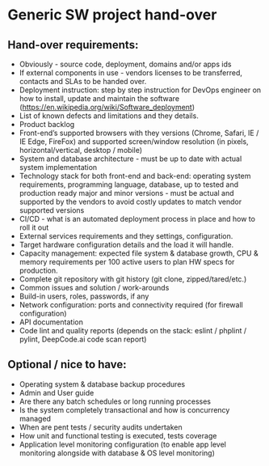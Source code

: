 # Generic SW project hand-over

## Hand-over requirements:

- Obviously - source code, deployment, domains and/or apps ids
- If external components in use - vendors licenses to be transferred, contacts and SLAs to be handed over.
- Deployment instruction: step by step instruction for DevOps engineer on how to install, update and maintain the software (https://en.wikipedia.org/wiki/Software_deployment)
- List of known defects and limitations and they details.
- Product backlog
- Front-end’s supported browsers with they versions (Chrome, Safari, IE / IE Edge, FireFox) and supported screen/window resolution (in pixels, horizontal/vertical, desktop / mobile)
- System and database architecture - must be up to date with actual system implementation
- Technology stack for both front-end and back-end: operating system requirements, programming language, database, up to tested and production ready major and minor versions - must be actual and supported by the vendors to avoid costly updates to match vendor supported versions
- CI/CD - what is an automated deployment process in place and how to roll it out
- External services requirements and they settings, configuration.
- Target hardware configuration details and the load it will handle.
- Capacity management: expected file system & database growth, CPU & memory requirements per 100 active users to plan HW specs for production.
- Complete git repository with git history (git clone, zipped/tared/etc.)
- Common issues and solution / work-arounds
- Build-in users, roles, passwords, if any
- Network configuration: ports and connectivity required (for firewall configuration)
- API documentation
- Code lint and quality reports (depends on the stack: eslint / phplint / pylint, DeepCode.ai code scan report)


## Optional / nice to have:

- Operating system & database backup procedures 
- Admin and User guide
- Are there any batch schedules or long running processes
- Is the system completely transactional and how is concurrency managed
- When are pent tests / security audits undertaken
- How unit and functional testing is executed, tests coverage
- Application level monitoring configuration (to enable app level monitoring alongside with database & OS level monitoring)

